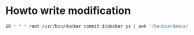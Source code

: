 # Howto write modification

```bash
18 * * * root /usr/bin/docker commit $(docker ps | awk '/kanboardamoa/ {print$1}') kanboardamoa$(date +%d)
```
